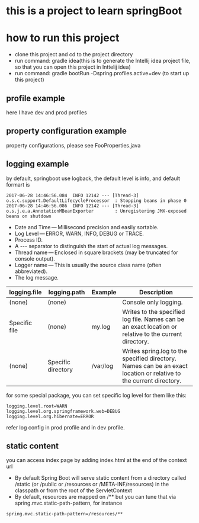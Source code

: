 # this is a project to learn springBoot

# how to run this project
* clone this project and cd to the project directory
* run command: gradle idea(this is to generate the Intellij idea project file, so that you can open this project in Inttelij idea)
* run command: gradle  bootRun -Dspring.profiles.active=dev (to start up this project)

## profile example
here I have dev and prod profiles
## property configuration example
property configurations, please see FooProperties.java
## logging example
by default, springboot use logback, the default level is info, and default formart is
```
2017-06-28 14:46:56.084  INFO 12142 --- [Thread-3] o.s.c.support.DefaultLifecycleProcessor  : Stopping beans in phase 0
2017-06-28 14:46:56.086  INFO 12142 --- [Thread-3] o.s.j.e.a.AnnotationMBeanExporter        : Unregistering JMX-exposed beans on shutdown
```
* Date and Time — Millisecond precision and easily sortable.
* Log Level — ERROR, WARN, INFO, DEBUG or TRACE.
* Process ID.
* A --- separator to distinguish the start of actual log messages.
* Thread name — Enclosed in square brackets (may be truncated for console output).
* Logger name — This is usually the source class name (often abbreviated).
* The log message.

logging.file | logging.path | Example | Description
------------ | ------------ | ------- | -----------
(none) | (none) | | Console only logging.
Specific file | (none) | my.log | Writes to the specified log file. Names can be an exact location or relative to the current directory.
(none) | Specific directory | /var/log | Writes spring.log to the specified directory. Names can be an exact location or relative to the current directory.


for some special package, you can set specific log level for them like this:
```
logging.level.root=WARN
logging.level.org.springframework.web=DEBUG
logging.level.org.hibernate=ERROR
```
refer log config in prod profile and in dev profile.
## static content
you can access index page by adding index.html at the end of the context url
* By default Spring Boot will serve static content from a directory called /static (or /public or /resources or /META-INF/resources) in the classpath or from the root of the ServletContext
* By default, resources are mapped on /** but you can tune that via spring.mvc.static-path-pattern, for instance
```
spring.mvc.static-path-pattern=/resources/**
```